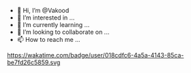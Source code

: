- 👋 Hi, I’m @Vakood
- 👀 I’m interested in ...
- 🌱 I’m currently learning ...
- 💞️ I’m looking to collaborate on ...
- 📫 How to reach me ...

https://wakatime.com/badge/user/018cdfc6-4a5a-4143-85ca-be7fd26c5859.svg
